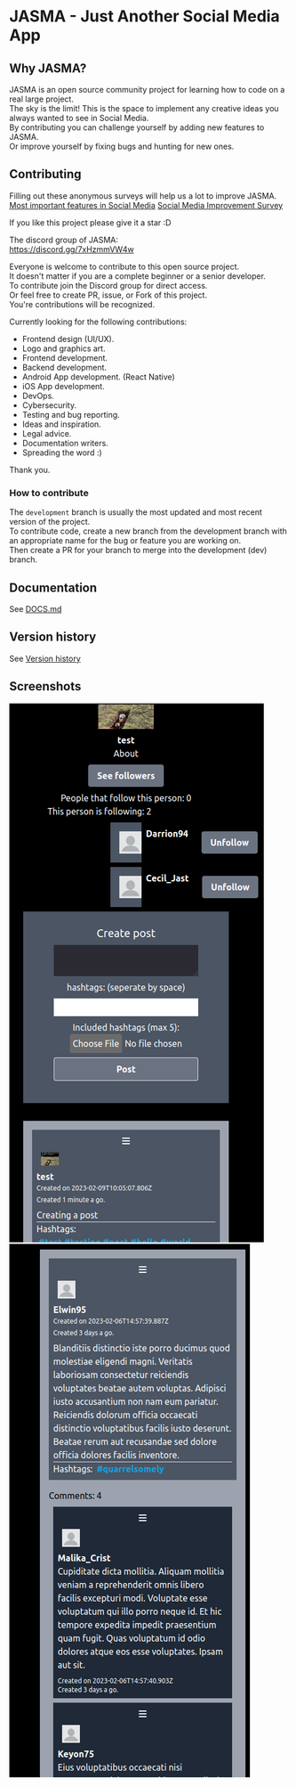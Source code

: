 # JASMA - Just Another Social Media App

## Why JASMA?

JASMA is an open source community project for learning how to code on a real large project. <br />
The sky is the limit! This is the space to implement any creative ideas you always wanted to see in Social Media. <br />
By contributing you can challenge yourself by adding new features to JASMA. <br />
Or improve yourself by fixing bugs and hunting for new ones.

## Contributing

Filling out these anonymous surveys will help us a lot to improve JASMA. <br />
[Most important features in Social Media](https://forms.gle/XEmCFrifKmTAwMyv5)
[Social Media Improvement Survey](https://forms.gle/wparXcH7FyNi6e27A)

If you like this project please give it a star :D 

The discord group of JASMA: <br/>
https://discord.gg/7xHzmmVW4w

Everyone is welcome to contribute to this open source project. <br />
It doesn't matter if you are a complete beginner or a senior developer. <br />
To contribute join the Discord group for direct access. <br />
Or feel free to create PR, issue, or Fork of this project. <br />
You're contributions will be recognized.

Currently looking for the following contributions:
 - Frontend design (UI/UX).
 - Logo and graphics art.
 - Frontend development.
 - Backend development.
 - Android App development. (React Native)
 - iOS App development.
 - DevOps.
 - Cybersecurity.
 - Testing and bug reporting.
 - Ideas and inspiration.
 - Legal advice. 
 - Documentation writers.
 - Spreading the word :)

Thank you.

### How to contribute

The `development` branch is usually the most updated and most recent version of the project. <br />
To contribute code, create a new branch from the development branch with an appropriate name for the bug or feature you are working on. <br />
Then create a PR for your branch to merge into the development (dev) branch. 

## Documentation

See [DOCS.md](https://github.com/steph-koopmanschap/jasma/blob/main/DOCS.md)

## Version history

See [Version history](https://github.com/steph-koopmanschap/jasma/blob/main/VERSION-HISTORY.md)

## Screenshots

![Jasma screenshot0](/screenshot0.png?raw=true)
![Jasma screenshot1](/screenshot1.png?raw=true)

